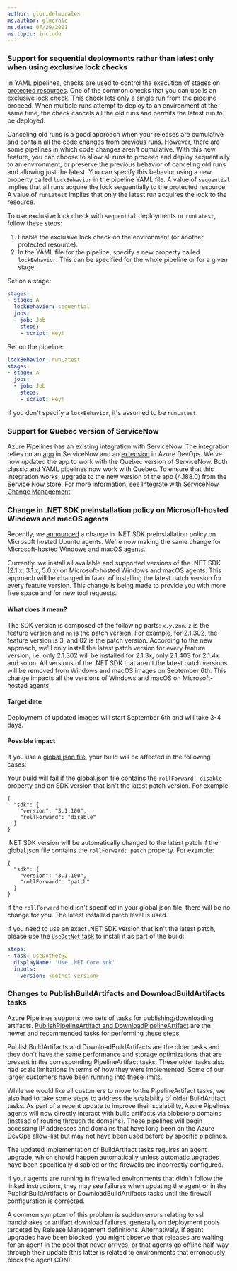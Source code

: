 ```yaml
---
author: gloridelmorales
ms.author: glmorale
ms.date: 07/29/2021
ms.topic: include
---
```

### Support for sequential deployments rather than latest only when using exclusive lock checks

In YAML pipelines, checks are used to control the execution of stages on [protected resources](/azure/devops/pipelines/security/resources?view=azure-devops&preserve-view=true). One of the common checks that you can use is an [exclusive lock check](/azure/devops/pipelines/process/approvals?view=azure-devops&preserve-view=true&tabs=check-pass#exclusive-lock). This check lets only a single run from the pipeline proceed. When multiple runs attempt to deploy to an environment at the same time, the check cancels all the old runs and permits the latest run to be deployed.

Canceling old runs is a good approach when your releases are cumulative and contain all the code changes from previous runs. However, there are some pipelines in which code changes aren't cumulative. With this new feature, you can choose to allow all runs to proceed and deploy sequentially to an environment, or preserve the previous behavior of canceling old runs and allowing just the latest. You can specify this behavior using a new property called `lockBehavior` in the pipeline YAML file. A value of `sequential` implies that all runs acquire the lock sequentially to the protected resource. A value of `runLatest` implies that only the latest run acquires the lock to the resource.

To use exclusive lock check with `sequential` deployments or `runLatest`, follow these steps:

 1. Enable the exclusive lock check on the environment (or another protected resource).
 2. In the YAML file for the pipeline, specify a new property called `lockBehavior`. This can be specified for the whole pipeline or for a given stage:

Set on a stage:

```yaml
stages:
- stage: A
  lockBehavior: sequential
  jobs:
  - job: Job
    steps:
    - script: Hey!
```
Set on the pipeline:

```yaml
lockBehavior: runLatest
stages:
- stage: A
  jobs:
  - job: Job
    steps:
    - script: Hey!
```

If you don't specify a `lockBehavior`, it's assumed to be `runLatest`.

### Support for Quebec version of ServiceNow

Azure Pipelines has an existing integration with ServiceNow. The integration relies on an [app](https://store.servicenow.com/sn_appstore_store.do#!/store/application/fa788cb5dbb5630040669c27db961940) in ServiceNow and an [extension](https://marketplace.visualstudio.com/items?itemName=ms-vscs-rm.vss-services-servicenowchangerequestmanagement) in Azure DevOps. We've now updated the app to work with the Quebec version of ServiceNow. Both classic and YAML pipelines now work with Quebec. To ensure that this integration works, upgrade to the new version of the app (4.188.0) from the Service Now store. For more information, see [Integrate with ServiceNow Change Management](/azure/devops/pipelines/release/approvals/servicenow?view=azure-devops&preserve-view=true).

### Change in .NET SDK preinstallation policy on Microsoft-hosted Windows and macOS agents

Recently, we [announced](/azure/devops/release-notes/2021/sprint-187-update#change-in-net-sdk-preinstallation-policy-on-microsoft-hosted-ubuntu-agents) a change in .NET SDK preinstallation policy on Microsoft hosted Ubuntu agents. We're now making the same change for Microsoft-hosted Windows and macOS agents.

Currently, we install all available and supported versions of the .NET SDK (2.1.x, 3.1.x, 5.0.x) on Microsoft-hosted Windows and macOS agents. This approach will be changed in favor of installing the latest patch version for every feature version. This change is being made to provide you with more free space and for new tool requests.

#### What does it mean?

The SDK version is composed of the following parts: `x.y.znn`. `z` is the feature version and `nn` is the patch version. For example, for 2.1.302, the feature version is 3, and 02 is the patch version. According to the new approach, we'll only install the latest patch version for every feature version, i.e. only 2.1.302 will be installed for 2.1.3x, only 2.1.403 for 2.1.4x and so on. All versions of the .NET SDK that aren't the latest patch versions will be removed from Windows and macOS images on September 6th. This change impacts all the versions of Windows and macOS on Microsoft-hosted agents.

#### Target date

Deployment of updated images will start September 6th and will take 3-4 days.

#### Possible impact

If you use a [global.json file](/dotnet/core/tools/global-json), your build will be affected in the following cases:

Your build will fail if the global.json file contains the `rollForward: disable` property and an SDK version that isn't the latest patch version. For example:
```
{
  "sdk": {
    "version": "3.1.100",
    "rollForward": "disable"
  }
}
```

.NET SDK version will be automatically changed to the latest patch if the global.json file contains the `rollForward: patch` property. For example:
```
{
  "sdk": {
    "version": "3.1.100",
    "rollForward": "patch"
  }
}
```

If the `rollForward` field isn't specified in your global.json file, there will be no change for you. The latest installed patch level is used.

If you need to use an exact .NET SDK version that isn't the latest patch, please use the [`UseDotNet` task](/azure/devops/pipelines/tasks/tool/dotnet-core-tool-installer) to install it as part of the build:

``` YAML
steps:
- task: UseDotNet@2
  displayName: 'Use .NET Core sdk'
  inputs:
    version: <dotnet version>
```

### Changes to PublishBuildArtifacts and DownloadBuildArtifacts tasks

Azure Pipelines supports two sets of tasks for publishing/downloading artifacts. [PublishPipelineArtifact and DownloadPipelineArtifact](/azure/devops/pipelines/artifacts/pipeline-artifacts?view=azure-devops&preserve-view=true&tabs=yaml) are the newer and recommended tasks for performing these steps.

PublishBuildArtifacts and DownloadBuildArtifacts are the older tasks and they don't have the same performance and storage optimizations that are present in the corresponding PipelineArtifact tasks. These older tasks also had scale limitations in terms of how they were implemented. Some of our larger customers have been running into these limits.

While we would like all customers to move to the PipelineArtifact tasks, we also had to take some steps to address the scalability of older BuildArtifact tasks. As part of a recent update to improve their scalability, Azure Pipelines agents will now directly interact with build artifacts via blobstore domains (instead of routing through tfs domains). These pipelines will begin accessing IP addresses and domains that have long been on the Azure DevOps [allow-list](/azure/devops/organizations/security/allow-list-ip-url?view=azure-devops&preserve-view=true&tabs=IP-V4#azure-artifacts) but may not have been used before by specific pipelines.

The updated implementation of BuildArtifact tasks requires an agent upgrade, which should happen automatically unless automatic upgrades have been specifically disabled or the firewalls are incorrectly configured.

If your agents are running in firewalled environments that didn't follow the linked instructions, they may see failures when updating the agent or in the PublishBuildArtifacts or DownloadBuildArtifacts tasks until the firewall configuration is corrected.

A common symptom of this problem is sudden errors relating to ssl handshakes or artifact download failures, generally on deployment pools targeted by Release Management definitions. Alternatively, if agent upgrades have been blocked, you might observe that releases are waiting for an agent in the pool that never arrives, or that agents go offline half-way through their update (this latter is related to environments that erroneously block the agent CDN).
